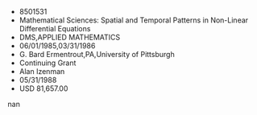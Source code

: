 
* 8501531
* Mathematical Sciences: Spatial and Temporal Patterns in Non-Linear Differential Equations
* DMS,APPLIED MATHEMATICS
* 06/01/1985,03/31/1986
* G. Bard Ermentrout,PA,University of Pittsburgh
* Continuing Grant
* Alan Izenman
* 05/31/1988
* USD 81,657.00

nan
